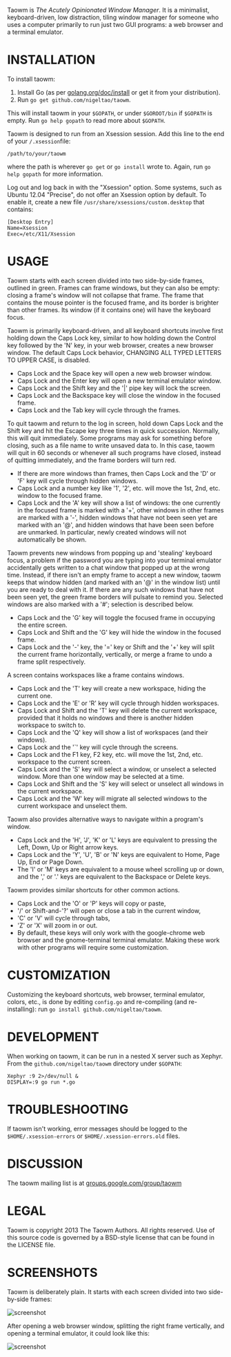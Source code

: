 Taowm is *The Acutely Opinionated Window Manager*. It is a minimalist, keyboard-driven, low distraction, tiling window manager for someone who uses a computer primarily to run just two GUI programs: a web browser and a terminal emulator.

# INSTALLATION
To install taowm:

1. Install Go (as per [golang.org/doc/install](http://golang.org/doc/install) or get it from your distribution).
2. Run `go get github.com/nigeltao/taowm`.

This will install taowm in your `$GOPATH`, or under `$GOROOT/bin` if `$GOPATH` is empty. Run `go help gopath` to read more about `$GOPATH`.

Taowm is designed to run from an Xsession session. Add this line to the end of your `/.xsession`file:

```
/path/to/your/taowm
```

where the path is wherever `go get` or `go install` wrote to. Again, run `go help gopath` for more information.

Log out and log back in with the "Xsession" option. Some systems, such as Ubuntu 12.04 "Precise", do not offer an Xsession option by default. To enable it, create a new file `/usr/share/xsessions/custom.desktop` that contains:

```
[Desktop Entry]
Name=Xsession
Exec=/etc/X11/Xsession
```

# USAGE
Taowm starts with each screen divided into two side-by-side frames, outlined in green. Frames can frame windows, but they can also be empty: closing a frame's window will not collapse that frame. The frame that contains the mouse pointer is the focused frame, and its border is brighter than other frames. Its window (if it contains one) will have the keyboard focus.

Taowm is primarily keyboard-driven, and all keyboard shortcuts involve first holding down the Caps Lock key, similar to how holding down the Control key followed by the 'N' key, in your web browser, creates a new browser window. The default Caps Lock behavior, CHANGING ALL TYPED LETTERS TO UPPER CASE, is disabled.

* Caps Lock and the Space key will open a new web browser window. 
* Caps Lock and the Enter key will open a new terminal emulator window. 
* Caps Lock and the Shift key and the '|' pipe key will lock the screen. 
* Caps Lock and the Backspace key will close the window in the focused frame. 
* Caps Lock and the Tab key will cycle through the frames.

To quit taowm and return to the log in screen, hold down Caps Lock and the Shift key and hit the Escape key three times in quick succession. Normally, this will quit immediately. Some programs may ask for something before closing, such as a file name to write unsaved data to. In this case, taowm will quit in 60 seconds or whenever all such programs have closed, instead of quitting immediately, and the frame borders will turn red.

* If there are more windows than frames, then Caps Lock and the 'D' or 'F' key will cycle through hidden windows. 
* Caps Lock and a number key like '1', '2', etc. will move the 1st, 2nd, etc. window to the focused frame. 
* Caps Lock and the 'A' key will show a list of windows: the one currently in the focused frame is marked with a '+', other windows in other frames are marked with a '-', hidden windows that have not been seen yet are marked with an '@', and hidden windows that have been seen before are unmarked. In particular, newly created windows will not automatically be shown. 

Taowm prevents new windows from popping up and 'stealing' keyboard focus, a problem if the password you are typing into your terminal emulator accidentally gets written to a chat window that popped up at the wrong time. Instead, if there isn't an empty frame to accept a new window, taowm keeps that window hidden (and marked with an '@' in the window list) until you are ready to deal with it. If there are any such windows that have not been seen yet, the green frame borders will pulsate to remind you. Selected windows are also marked with a '#'; selection is described below.

* Caps Lock and the 'G' key will toggle the focused frame in occupying the entire screen. 
* Caps Lock and Shift and the 'G' key will hide the window in the focused frame. 
* Caps Lock and the '-' key, the '=' key or Shift and the '+' key will split the current frame horizontally, vertically, or merge a frame to undo a frame split respectively.

A screen contains workspaces like a frame contains windows. 

* Caps Lock and the 'T' key will create a new workspace, hiding the current one. 
* Caps Lock and the 'E' or 'R' key will cycle through hidden workspaces. 
* Caps Lock and Shift and the 'T' key will delete the current workspace, provided that it holds no windows and there is another hidden workspace to switch to. 
* Caps Lock and the 'Q' key will show a list of workspaces (and their windows). 
* Caps Lock and the '`' key will cycle through the screens. 
* Caps Lock and the F1 key, F2 key, etc. will move the 1st, 2nd, etc. workspace to the current screen. 
* Caps Lock and the 'S' key will select a window, or unselect a selected window. More than one window may be selected at a time. 
* Caps Lock and Shift and the 'S' key will select or unselect all windows in the current workspace. 
* Caps Lock and the 'W' key will migrate all selected windows to the current workspace and unselect them.

Taowm also provides alternative ways to navigate within a program's window. 
* Caps Lock and the 'H', 'J', 'K' or 'L' keys are equivalent to pressing the Left, Down, Up or Right arrow keys.
* Caps Lock and the 'Y', 'U', 'B' or 'N' keys are equivalent to Home, Page Up, End or Page Down.
* The 'I' or 'M' keys are equivalent to a mouse wheel scrolling up or down, and the ',' or '.' keys are equivalent to the Backspace or Delete keys.

Taowm provides similar shortcuts for other common actions. 
* Caps Lock and the 'O' or 'P' keys will copy or paste, 
* '/' or Shift-and-'?' will open or close a tab in the current window, 
* 'C' or 'V' will cycle through tabs, 
* 'Z' or 'X' will zoom in or out. 
* By default, these keys will only work with the google-chrome web browser and the gnome-terminal terminal emulator. Making these work with other programs will require some customization.

# CUSTOMIZATION
Customizing the keyboard shortcuts, web browser, terminal emulator, colors, etc., is done by editing `config.go` and re-compiling (and re-installing): run `go install github.com/nigeltao/taowm`.

# DEVELOPMENT
When working on taowm, it can be run in a nested X server such as Xephyr. From the `github.com/nigeltao/taowm` directory under `$GOPATH`:

```
Xephyr :9 2>/dev/null &
DISPLAY=:9 go run *.go
```

# TROUBLESHOOTING
If taowm isn't working, error messages should be logged to the `$HOME/.xsession-errors` or `$HOME/.xsession-errors.old` files.

# DISCUSSION
The taowm mailing list is at [groups.google.com/group/taowm](http://groups.google.com/group/taowm)

# LEGAL
Taowm is copyright 2013 The Taowm Authors. All rights reserved. Use of this source code is governed by a BSD-style license that can be found in the LICENSE file.

# SCREENSHOTS
Taowm is deliberately plain. It starts with each screen divided into two side-by-side frames:

![screenshot](https://github.com/nigeltao/taowm/blob/master/doc/screenshot0.png)

After opening a web browser window, splitting the right frame vertically, and opening a terminal emulator, it could look like this:

![screenshot](https://github.com/nigeltao/taowm/blob/master/doc/screenshot1.png)
